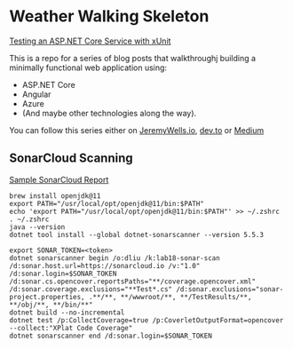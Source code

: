# Weather Walking Skeleton

[Testing an ASP.NET Core Service with xUnit](https://www.jeremywells.io/2020/08/03/weather-walking-skeleton-03.html)

This is a repo for a series of blog posts that walkthroughj building a minimally functional web application using:

- ASP.NET Core
- Angular
- Azure
- (And maybe other technologies along the way).

You can follow this series either on [JeremyWells.io](https://jeremywells.io), [dev.to](https://dev.to/jsheridanwells) or [Medium](https://medium.com/@jsheridanwells_66599)

## SonarCloud Scanning

[Sample SonarCloud Report](https://sonarcloud.io/summary/overall?id=lab18-sonar-scan)

```
brew install openjdk@11
export PATH="/usr/local/opt/openjdk@11/bin:$PATH"
echo 'export PATH="/usr/local/opt/openjdk@11/bin:$PATH"' >> ~/.zshrc
. ~/.zshrc
java --version
dotnet tool install --global dotnet-sonarscanner --version 5.5.3
```

```
export SONAR_TOKEN=<token>
dotnet sonarscanner begin /o:dliu /k:lab18-sonar-scan /d:sonar.host.url=https://sonarcloud.io /v:"1.0" /d:sonar.login=$SONAR_TOKEN /d:sonar.cs.opencover.reportsPaths="**/coverage.opencover.xml" /d:sonar.coverage.exclusions="**Test*.cs" /d:sonar.exclusions="sonar-project.properties, .**/**, **/wwwroot/**, **/TestResults/**, **/obj/**, **/bin/**"
dotnet build --no-incremental
dotnet test /p:CollectCoverage=true /p:CoverletOutputFormat=opencover --collect:"XPlat Code Coverage"
dotnet sonarscanner end /d:sonar.login=$SONAR_TOKEN
```